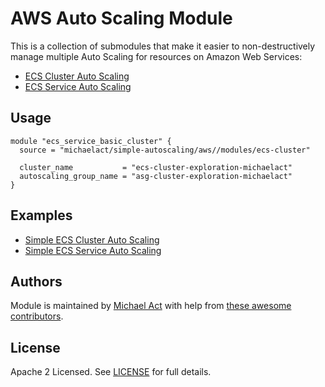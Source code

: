 # AWS Auto Scaling Module

This is a collection of submodules that make it easier to non-destructively manage multiple Auto Scaling for resources on Amazon Web Services:

- [ECS Cluster Auto Scaling](modules/ecs-cluster)
- [ECS Service Auto Scaling](modules/ecs-service)

## Usage 

```hcl
module "ecs_service_basic_cluster" {
  source = "michaelact/simple-autoscaling/aws//modules/ecs-cluster"

  cluster_name           = "ecs-cluster-exploration-michaelact"
  autoscaling_group_name = "asg-cluster-exploration-michaelact"
}
```

## Examples

- [Simple ECS Cluster Auto Scaling](examples/ecs-cluster)
- [Simple ECS Service Auto Scaling](examples/ecs-service)

## Authors

Module is maintained by [Michael Act](https://github.com/michaelact) with help from [these awesome contributors](https://github.com/michaelact/terraform-aws-simple-autoscaling/graphs/contributors).

## License

Apache 2 Licensed. See [LICENSE](https://github.com/michaelact/terraform-aws-simple-autoscaling/tree/master/LICENSE) for full details.
